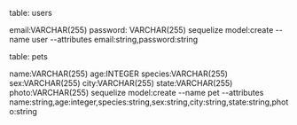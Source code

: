 table: users

email:VARCHAR(255)
password: VARCHAR(255)
sequelize model:create --name user --attributes email:string,password:string

table: pets

name:VARCHAR(255)
age:INTEGER
species:VARCHAR(255)
sex:VARCHAR(255)
city:VARCHAR(255)
state:VARCHAR(255)
photo:VARCHAR(255)
sequelize model:create --name pet --attributes name:string,age:integer,species:string,sex:string,city:string,state:string,photo:string
